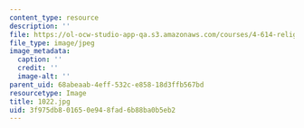 ```yaml
---
content_type: resource
description: ''
file: https://ol-ocw-studio-app-qa.s3.amazonaws.com/courses/4-614-religious-architecture-and-islamic-cultures-fall-2002/3f975db801650e948fad6b88ba0b5eb2_1022.jpg
file_type: image/jpeg
image_metadata:
  caption: ''
  credit: ''
  image-alt: ''
parent_uid: 68abeaab-4eff-532c-e858-18d3ffb567bd
resourcetype: Image
title: 1022.jpg
uid: 3f975db8-0165-0e94-8fad-6b88ba0b5eb2
---
```

